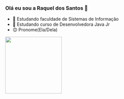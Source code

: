 ### Olá eu sou a Raquel dos Santos 👋


- 🌱 Estudando faculdade de Sistemas de Informação
- 🌱 Estudando curso de Desenvolvedora Java Jr
- 😊 Pronome(Ela/Dela)

<div>
  <a href="https://github.com/RaquelSantosG">
  <img height="180em" src="https://github-readme-stats.vercel.app/api?username=RaquelSantosG&show_icons=false&theme=dracula&include_all_commits=false&count_private=true"/>
